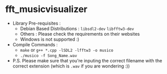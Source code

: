 # fft_musicvisualizer
* Library Pre-requisites : 
  * Debian Based Distributions : ```libsdl2-dev``` ```libfftw3-dev```
  * Others : Please check the requirements on their websites
  * Windows is not supported :)
* Compile Commands : 
  * ```make``` or ```g++ *.cpp -lSDL2 -lfftw3 -o musico``` 
  * ```./musico -f Song_Name.wav```
* P.S. Please make sure that you're inputing the correct filename with the correct extension (which is ```.wav``` if you are wondering :))
